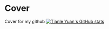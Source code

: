 # Cover
Cover for my github
[![Tianle Yuan's GitHub stats](https://github-readme-stats.vercel.app/api?username=yuantianle)](https://github.com/anuraghazra/github-readme-stats)
